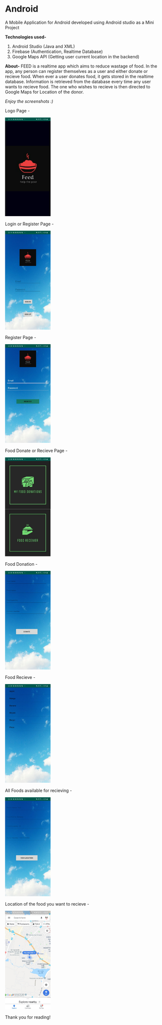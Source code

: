 # Android
A Mobile Application for Android developed using Android studio as a Mini Project

**Technologies used-**
1) Android Studio (Java and XML)
2) Firebase (Authentication, Realtime Database)
3) Google Maps API (Getting user current location in the backend)

**About-**
FEED is a realtime app which aims to reduce wastage of food.
In the app, any person can register themselves as a user and either donate or recieve food.
When ever a user donates food, it gets stored in the realtime database.
Information is retrieved from the database every time any user wants to recieve food.
The one who wishes to recieve is then directed to Google Maps for Location of the donor.

_Enjoy the screenshots :)_

Logo Page -

<img src="https://github.com/nizam19/Android/blob/master/ScreenShots/WhatsApp%20Image%202019-11-19%20at%2022.20.59.jpeg" width="150" alt="1">

Login or Register Page -

<img src="https://github.com/nizam19/Android/blob/master/ScreenShots/WhatsApp%20Image%202019-11-19%20at%2022.20.59%20(1).jpeg" width="150" alt="2">

Register Page - 

<img src="https://github.com/nizam19/Android/blob/master/ScreenShots/WhatsApp%20Image%202019-11-19%20at%2022.20.59%20(2).jpeg" width="150" alt="3">

Food Donate or Recieve Page - 

<img src="https://github.com/nizam19/Android/blob/master/ScreenShots/WhatsApp%20Image%202019-11-19%20at%2022.20.59%20(3).jpeg" width="150" alt="4">

Food Donation - 

<img src="https://github.com/nizam19/Android/blob/master/ScreenShots/WhatsApp%20Image%202019-11-19%20at%2022.20.59%20(4).jpeg" width="150" alt="5">

Food Recieve - 

<img src="https://github.com/nizam19/Android/blob/master/ScreenShots/WhatsApp%20Image%202019-11-19%20at%2022.20.59%20(5).jpeg" width="150" alt="6">

All Foods available for recieving - 

<img src="https://github.com/nizam19/Android/blob/master/ScreenShots/WhatsApp%20Image%202019-11-19%20at%2022.20.59%20(6).jpeg" width="150" alt="7">

Location of the food you want to recieve - 

<img src="https://github.com/nizam19/Android/blob/master/ScreenShots/WhatsApp%20Image%202019-11-19%20at%2022.20.59%20(7).jpeg" width="150" alt="8">

Thank you for reading!
